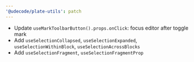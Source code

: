 ```yaml
---
'@udecode/plate-utils': patch
---
```


- Update `useMarkToolbarButton().props.onClick`: focus editor after toggle mark
- Add `useSelectionCollapsed`, `useSelectionExpanded`, `useSelectionWithinBlock`, `useSelectionAcrossBlocks`
- Add `useSelectionFragment`, `useSelectionFragmentProp`
